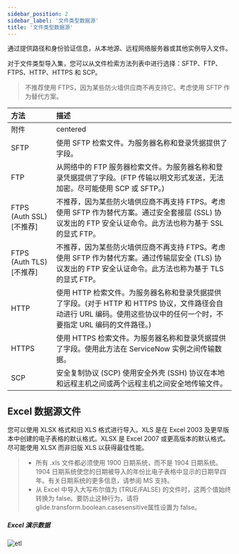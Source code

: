 ```yaml
---
sidebar_position: 2
sidebar_label: '文件类型数据源'
title: '文件类型数据源'
---
```


通过提供路径和身份验证信息，从本地源、远程网络服务器或其他实例导入文件。

对于文件类型导入集，您可以从文件检索方法列表中进行选择：SFTP、FTP、FTPS、HTTP、HTTPS 和 SCP。
> 不推荐使用 FTPS，因为某些防火墙供应商不再支持它。考虑使用 SFTP 作为替代方案。

| 方法 | 描述 |
| :------------- | :---------- |
| 附件 |   centered   |
| SFTP        |    使用 SFTP 检索文件。为服务器名称和登录凭据提供了字段。     | 
| FTP |   从网络中的 FTP 服务器检索文件。为服务器名称和登录凭据提供了字段。(FTP 传输以明文形式发送，无法加密。尽可能使用 SCP 或 SFTP。)   |
| FTPS (Auth SSL) [不推荐] |   不推荐，因为某些防火墙供应商不再支持 FTPS。考虑使用 SFTP 作为替代方案。通过安全套接层 (SSL) 协议发出的 FTP 安全认证命令。此方法也称为基于 SSL 的显式 FTP。   |
| FTPS (Auth TLS) [不推荐] |   不推荐，因为某些防火墙供应商不再支持 FTPS。考虑使用 SFTP 作为替代方案。通过传输层安全 (TLS) 协议发出的 FTP 安全认证命令。此方法也称为基于 TLS 的显式 FTP。   |
| HTTP |   使用 HTTP 检索文件。为服务器名称和登录凭据提供了字段。(对于 HTTP 和 HTTPS 协议，文件路径会自动进行 URL 编码。使用这些协议中的任何一个时，不要指定 URL 编码的文件路径。)   |
| HTTPS |   使用 HTTPS 检索文件。为服务器名称和登录凭据提供了字段。使用此方法在 ServiceNow 实例之间传输数据。   |
| SCP |   安全复制协议 (SCP) 使用安全外壳 (SSH) 协议在本地和远程主机之间或两个远程主机之间安全地传输文件。   |


## Excel 数据源文件
您可以使用 XLSX 格式和旧 XLS 格式进行导入。XLS 是在 Excel 2003 及更早版本中创建的电子表格的默认格式。XLSX 是 Excel 2007 或更高版本的默认格式。尽可能使用 XLSX 而非旧版 XLS 以获得最佳性能。
> - 所有 .xls 文件都必须使用 1900 日期系统，而不是 1904 日期系统。1904 日期系统使您的日期被导入的年份比电子表格中显示的日期早四年。有关日期系统的更多信息，请参阅 MS 支持。
> - 从 Excel 中导入大写布尔值为 (TRUE/FALSE) 的文件时，这两个值始终转换为 false。要防止这种行为，请将 glide.transform.boolean.casesensitive属性设置为 false。

##### Excel 演示数据
![etl](/img/IntegrationHub-ETL/etl_excel_demo.png)